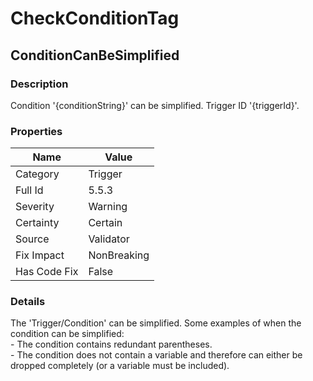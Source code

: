 ﻿---  
uid: Validator_5_5_3  
---

# CheckConditionTag

## ConditionCanBeSimplified

### Description

Condition '{conditionString}' can be simplified. Trigger ID '{triggerId}'.

### Properties

| Name         | Value       |
| ------------ | ----------- |
| Category     | Trigger     |
| Full Id      | 5.5.3       |
| Severity     | Warning     |
| Certainty    | Certain     |
| Source       | Validator   |
| Fix Impact   | NonBreaking |
| Has Code Fix | False       |

### Details

The 'Trigger\/Condition' can be simplified. Some examples of when the condition can be simplified:  
  \- The condition contains redundant parentheses.  
  \- The condition does not contain a variable and therefore can either be dropped completely (or a variable must be included).
